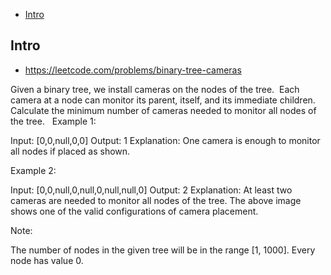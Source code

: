 - [Intro](#intro)

## Intro

- https://leetcode.com/problems/binary-tree-cameras

Given a binary tree, we install cameras on the nodes of the tree. 
Each camera at a node can monitor its parent, itself, and its immediate children.
Calculate the minimum number of cameras needed to monitor all nodes of the tree.
 
Example 1:



Input: [0,0,null,0,0]
Output: 1
Explanation: One camera is enough to monitor all nodes if placed as shown.


Example 2:


Input: [0,0,null,0,null,0,null,null,0]
Output: 2
Explanation: At least two cameras are needed to monitor all nodes of the tree. The above image shows one of the valid configurations of camera placement.


Note:

The number of nodes in the given tree will be in the range [1, 1000].
Every node has value 0.



